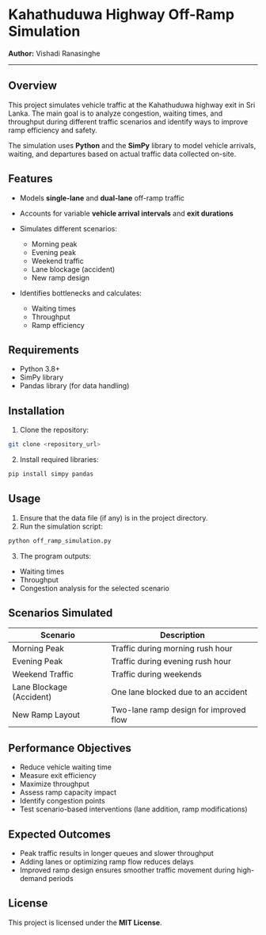 # Kahathuduwa Highway Off-Ramp Simulation

**Author:** Vishadi Ranasinghe

---

## Overview

This project simulates vehicle traffic at the Kahathuduwa highway exit in Sri Lanka. The main goal is to analyze congestion, waiting times, and throughput during different traffic scenarios and identify ways to improve ramp efficiency and safety.

The simulation uses **Python** and the **SimPy** library to model vehicle arrivals, waiting, and departures based on actual traffic data collected on-site.



## Features

* Models **single-lane** and **dual-lane** off-ramp traffic
* Accounts for variable **vehicle arrival intervals** and **exit durations**
* Simulates different scenarios:

  * Morning peak
  * Evening peak
  * Weekend traffic
  * Lane blockage (accident)
  * New ramp design
* Identifies bottlenecks and calculates:

  * Waiting times
  * Throughput
  * Ramp efficiency



## Requirements

* Python 3.8+
* SimPy library
* Pandas library (for data handling)



## Installation

1. Clone the repository:

```bash
git clone <repository_url>
```

2. Install required libraries:

```bash
pip install simpy pandas
```




## Usage

1. Ensure that the data file (if any) is in the project directory.
2. Run the simulation script:

```bash
python off_ramp_simulation.py
```

3. The program outputs:

* Waiting times
* Throughput
* Congestion analysis for the selected scenario



## Scenarios Simulated

| Scenario                 | Description                            |
| ------------------------ | -------------------------------------- |
| Morning Peak             | Traffic during morning rush hour       |
| Evening Peak             | Traffic during evening rush hour       |
| Weekend Traffic          | Traffic during weekends                |
| Lane Blockage (Accident) | One lane blocked due to an accident    |
| New Ramp Layout          | Two-lane ramp design for improved flow |




## Performance Objectives

* Reduce vehicle waiting time
* Measure exit efficiency
* Maximize throughput
* Assess ramp capacity impact
* Identify congestion points
* Test scenario-based interventions (lane addition, ramp modifications)



## Expected Outcomes

* Peak traffic results in longer queues and slower throughput
* Adding lanes or optimizing ramp flow reduces delays
* Improved ramp design ensures smoother traffic movement during high-demand periods



## License

This project is licensed under the **MIT License**.
